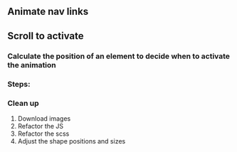 ## Animate nav links
## Scroll to activate 

### Calculate the position of an element to decide when to activate the animation

### Steps:


### Clean up
  1. Download images
  2. Refactor the JS
  3. Refactor the scss
  4. Adjust the shape positions and sizes
